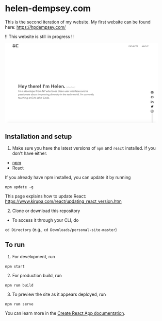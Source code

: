 # helen-dempsey.com

This is the second iteration of my website. My first website can be found here: https://hpdempsey.com/

‼️ This website is still in progress ‼️

![](site-screenshot.png)

## Installation and setup

1. Make sure you have the latest versions of `npm` and `react` installed. If you don't have either:

- [npm](https://www.npmjs.com/get-npm)
- [React](https://reactjs.org/docs/getting-started.html)

If you already have npm installed, you can update it by running

`npm update -g`

This page explains how to update React: https://www.kirupa.com/react/updating_react_version.htm

2. Clone or download this repository

- To access it through your CLI, do

`cd Directory` (e.g., `cd Downloads/personal-site-master`)

## To run

1. For development, run

`npm start`

2. For production build, run

`npm run build`

3. To preview the site as it appears deployed, run

`npm run serve`

You can learn more in the [Create React App documentation](https://facebook.github.io/create-react-app/docs/getting-started).


